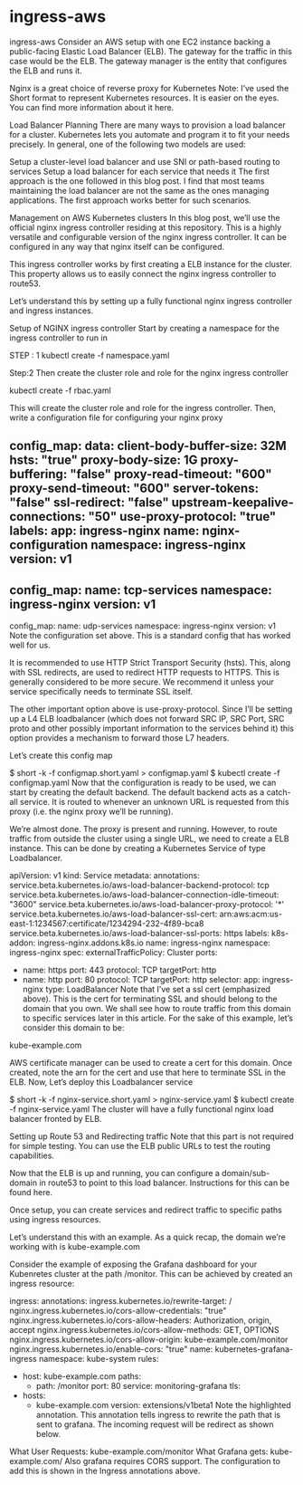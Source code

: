 # ingress-aws
ingress-aws
Consider an AWS setup with one EC2 instance backing a public-facing Elastic Load Balancer (ELB). The gateway for the traffic in this case would be the ELB. The gateway manager is the entity that configures the ELB and runs it.


Nginx is a great choice of reverse proxy for Kubernetes
Note: I’ve used the Short format to represent Kubernetes resources. It is easier on the eyes. You can find more information about it here.

Load Balancer Planning
There are many ways to provision a load balancer for a cluster. Kubernetes lets you automate and program it to fit your needs precisely. In general, one of the following two models are used:

Setup a cluster-level load balancer and use SNI or path-based routing to services
Setup a load balancer for each service that needs it
The first approach is the one followed in this blog post. I find that most teams maintaining the load balancer are not the same as the ones managing applications. The first approach works better for such scenarios.

Management on AWS Kubernetes clusters
In this blog post, we’ll use the official nginx ingress controller residing at this repository. This is a highly versatile and configurable version of the nginx ingress controller. It can be configured in any way that nginx itself can be configured.

This ingress controller works by first creating a ELB instance for the cluster. This property allows us to easily connect the nginx ingress controller to route53.

Let’s understand this by setting up a fully functional nginx ingress controller and ingress instances.

Setup of NGINX ingress controller
Start by creating a namespace for the ingress controller to run in

STEP : 1
kubectl create -f namespace.yaml

Step:2
Then create the cluster role and role for the nginx ingress controller

kubectl create -f rbac.yaml

This will create the cluster role and role for the ingress controller. Then, write a configuration file for configuring your nginx proxy

config_map:
  data:
    client-body-buffer-size: 32M
    hsts: "true"
    proxy-body-size: 1G
    proxy-buffering: "false"
    proxy-read-timeout: "600"
    proxy-send-timeout: "600"
    server-tokens: "false"
    ssl-redirect: "false"
    upstream-keepalive-connections: "50"
    use-proxy-protocol: "true"
  labels:
    app: ingress-nginx
  name: nginx-configuration
  namespace: ingress-nginx
  version: v1
---
config_map:
  name: tcp-services
  namespace: ingress-nginx
  version: v1
---
config_map:
  name: udp-services
  namespace: ingress-nginx
  version: v1
Note the configuration set above. This is a standard config that has worked well for us.

It is recommended to use HTTP Strict Transport Security (hsts). This, along with SSL redirects, are used to redirect HTTP requests to HTTPS. This is generally considered to be more secure. We recommend it unless your service specifically needs to terminate SSL itself.

The other important option above is use-proxy-protocol. Since I’ll be setting up a L4 ELB loadbalancer (which does not forward SRC IP, SRC Port, SRC proto and other possibly important information to the services behind it) this option provides a mechanism to forward those L7 headers.

Let’s create this config map

$ short -k -f configmap.short.yaml > configmap.yaml
$ kubectl create -f configmap.yaml
Now that the configuration is ready to be used, we can start by creating the default backend. The default backend acts as a catch-all service. It is routed to whenever an unknown URL is requested from this proxy (i.e. the nginx proxy we’ll be running).

We’re almost done. The proxy is present and running. However, to route traffic from outside the cluster using a single URL, we need to create a ELB instance. This can be done by creating a Kubernetes Service of type Loadbalancer.

apiVersion: v1
kind: Service
metadata:
  annotations:
    service.beta.kubernetes.io/aws-load-balancer-backend-protocol: tcp
    service.beta.kubernetes.io/aws-load-balancer-connection-idle-timeout: "3600"
    service.beta.kubernetes.io/aws-load-balancer-proxy-protocol: '*'
    service.beta.kubernetes.io/aws-load-balancer-ssl-cert: arn:aws:acm:us-east-1:1234567:certificate/1234294-232-4f89-bca8
    service.beta.kubernetes.io/aws-load-balancer-ssl-ports: https
  labels:
    k8s-addon: ingress-nginx.addons.k8s.io
  name: ingress-nginx
  namespace: ingress-nginx
spec:
  externalTrafficPolicy: Cluster
  ports:
  - name: https
    port: 443
    protocol: TCP
    targetPort: http
  - name: http
    port: 80
    protocol: TCP
    targetPort: http
  selector:
    app: ingress-nginx
  type: LoadBalancer
Note that I’ve set a ssl cert (emphasized above). This is the cert for terminating SSL and should belong to the domain that you own. We shall see how to route traffic from this domain to specific services later in this article. For the sake of this example, let’s consider this domain to be:

kube-example.com

AWS certificate manager can be used to create a cert for this domain. Once created, note the arn for the cert and use that here to terminate SSL in the ELB. Now, Let’s deploy this Loadbalancer service

$ short -k -f nginx-service.short.yaml > nginx-service.yaml
$ kubectl create -f nginx-service.yaml
The cluster will have a fully functional nginx load balancer fronted by ELB.

Setting up Route 53 and Redirecting traffic
Note that this part is not required for simple testing. You can use the ELB public URLs to test the routing capabilities.

Now that the ELB is up and running, you can configure a domain/sub-domain in route53 to point to this load balancer. Instructions for this can be found here.

Once setup, you can create services and redirect traffic to specific paths using ingress resources.

Let’s understand this with an example. As a quick recap, the domain we’re working with is kube-example.com

Consider the example of exposing the Grafana dashboard for your Kubenretes cluster at the path /monitor. This can be achieved by created an ingress resource:

ingress:
  annotations:
    ingress.kubernetes.io/rewrite-target: /
    nginx.ingress.kubernetes.io/cors-allow-credentials: "true"
    nginx.ingress.kubernetes.io/cors-allow-headers: Authorization, origin, accept
    nginx.ingress.kubernetes.io/cors-allow-methods: GET, OPTIONS
    nginx.ingress.kubernetes.io/cors-allow-origin: kube-example.com/monitor
    nginx.ingress.kubernetes.io/enable-cors: "true"
  name: kubernetes-grafana-ingress
  namespace: kube-system
  rules:
  - host: kube-example.com
    paths:
    - path: /monitor
      port: 80
      service: monitoring-grafana
  tls:
  - hosts:
    - kube-example.com
  version: extensions/v1beta1
Note the highlighted annotation. This annotation tells ingress to rewrite the path that is sent to grafana. The incoming request will be redirect as shown below.

What User Requests: kube-example.com/monitor
What Grafana gets: kube-example.com/
Also grafana requires CORS support. The configuration to add this is shown in the Ingress annotations above.

